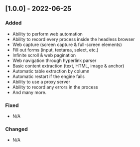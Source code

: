 ## [1.0.0] - 2022-06-25

### Added

- Ability to perform web automation
- Ability to record every process inside the headless browser
- Web capture (screen capture & full-screen elements)
- Fill out forms (input, textarea, select, etc.)
- Infinite scroll & web pagination
- Web navigation through hyperlink parser
- Basic content extraction (text, HTML, image & anchor)
- Automatic table extraction by column
- Automatic restart if the engine fails
- Ability to use a proxy server
- Ability to record any errors in the process
- And many more.

### Fixed

- N/A

### Changed

- N/A